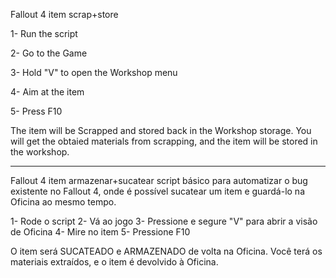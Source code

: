 Fallout 4 item scrap+store

1- Run the script

2- Go to the Game

3- Hold "V" to open the Workshop menu

4- Aim at the item

5- Press F10

The item will be Scrapped and stored back in the Workshop storage. You will get the obtaied materials from scrapping, and the item will be stored in the workshop.

-------------------------------------------------------------------

Fallout 4 item armazenar+sucatear
script básico para automatizar o bug existente no Fallout 4, onde é possível sucatear um item e guardá-lo na Oficina ao mesmo tempo.

1- Rode o script
2- Vá ao jogo
3- Pressione e segure "V" para abrir a visão de Oficina
4- Mire no item
5- Pressione F10

O item será SUCATEADO e ARMAZENADO de volta na Oficina. Você terá os materiais extraídos, e o item é devolvido à Oficina.
